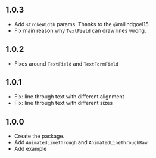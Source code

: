 ## 1.0.3

* Add `strokeWidth` params. Thanks to the @milindgoel15.
* Fix main reason why `TextField` can draw lines wrong.

## 1.0.2

* Fixes around `TextField` and `TextFormField`

## 1.0.1

* Fix: line through text with different alignment
* Fix: line through text with different sizes

## 1.0.0

* Create the package.
* Add `AnimatedLineThrough` and `AnimatedLineThroughRaw`
* Add example